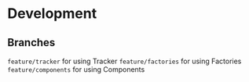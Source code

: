# Development

## Branches

`feature/tracker` for using Tracker
`feature/factories` for using Factories
`feature/components` for using Components
